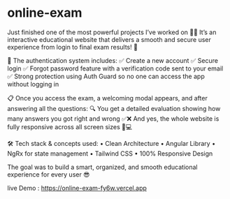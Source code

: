 # online-exam

Just finished one of the most powerful projects I’ve worked on 👨‍💻
It’s an interactive educational website that delivers a smooth and secure user experience from login to final exam results! 🎯

🚪 The authentication system includes:
✅ Create a new account
✅ Secure login
✅ Forgot password feature with a verification code sent to your email
✅ Strong protection using Auth Guard so no one can access the app without logging in

📋 Once you access the exam, a welcoming modal appears, and after answering all the questions:
🔍 You get a detailed evaluation showing how many answers you got right and wrong ✅❌
And yes, the whole website is fully responsive across all screen sizes 📱💻

🛠️ Tech stack & concepts used:
	•	Clean Architecture
	•	Angular Library
	•	NgRx for state management
	•	Tailwind CSS
	•	100% Responsive Design

The goal was to build a smart, organized, and smooth educational experience for every user 😎

live Demo : https://online-exam-fy6w.vercel.app

